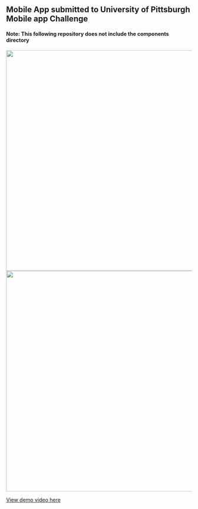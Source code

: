 ## Mobile App submitted to University of Pittsburgh Mobile app Challenge
#### Note: This following repository does not include the components directory


<img src="http://niksingh.net/img/PittitionHome.png" width="600" /> <img src="http://niksingh.net/img/PittitionPage.png" width="600" />

[View demo video here](https://www.youtube.com/watch?v=3CFOHVC-k0w)